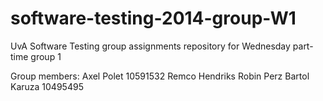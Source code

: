 software-testing-2014-group-W1
==============================

UvA Software Testing group assignments repository for Wednesday part-time group 1 

Group members:
Axel Polet 10591532
Remco Hendriks 
Robin Perz
Bartol Karuza 10495495
